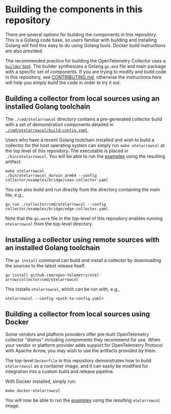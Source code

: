 # Building the components in this repository

There are several options for building the components in this repository.  This
is a Golang code base, so users familiar with building and installing Golang
will find this easy to do using Golang tools.  Docker build instructions are
also provided.

The recommended practice for building the OpenTelemetry Collector uses a
[`builder` tool][BUILDER].  The builder synthesizes a Golang `go.mod` file and
main package with a specific set of components.  If you are trying to modify and
build code in this repository, see [CONTRIBUTING.md][], otherwise the
instructions here will help you simply build the code in order to try it out.

## Building a collector from local sources using an installed Golang toolchain

The `./cmd/otelarrowcol` directory contains a pre-generated collector build with
a set of demonstration components detailed in
[`./cmd/otelarrowcol/build-config.yaml`][BUILDCONFIG].

Users who have a recent Golang toolchain installed and wish to build a collector
for the host operating system can simply run `make otelarrowcol` at the top
level of this repository.  The executable is placed in `./bin/otelarrowcol`.
You will be able to run the [examples][EXAMPLES] using the resulting artifact.

```shell
make otelarrowcol
./bin/otelarrowcol_darwin_arm64 --config collector/examples/bridge/saas-collector.yaml
```

You can also build and run directly from the directory containing the main file,
e.g.,

```shell
go run ./collector/cmd/otelarrowcol --config collector/examples/bridge/edge-collector.yaml
```

Note that the `go.work` file in the top-level of this repository enables running
`otelarrowcol` from the top-level directory.

## Installing a collector using remote sources with an installed Golang toolchain

The `go install` command can build and install a collector by downloading the
sources to the latest release itself.

```shell
go install github.com/open-telemetry/otel-arrow/collector/cmd/otelarrowcol
```

This installs `otelarrowcol`, which can be run with, e.g.,

```shell
otelarrowcol --config <path-to-config.yaml>
```

## Building a collector from local sources using Docker

Some vendors and platform providers offer pre-built OpenTelemetry collector
"distros" including compoments they recommend for use.  When your vendor or
platform provider adds support for OpenTelemetry Protocol with Apache Arrow, you
may wish to use the artifacts provided by them.

The top-level `Dockerfile` in this repository demonstrates how to build
`otelarrowcol` as a container image, and it can easily be modified for
integration into a custom build and release pipeline.

With Docker installed, simply run:

```shell
make docker-otelarrowcol
```

You will now be able to run the [examples][EXAMPLES] using the resulting
`otelarrowcol` image.

[BUILDER]:
    https://github.com/open-telemetry/opentelemetry-collector/blob/main/cmd/builder/README.md
[CONTRIBUTING.md]: ../CONTRIBUTING.md
[EXAMPLES]: ./examples/README.md
[BUILDCONFIG]: ./otelarrowcol-build.yaml
